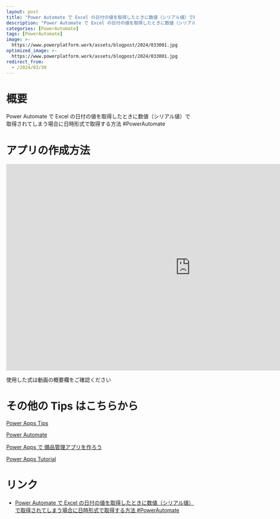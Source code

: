```yaml
---
layout: post
title: "Power Automate で Excel の日付の値を取得したときに数値（シリアル値）で取得されてしまう場合に日時形式で取得する方法 #PowerAutomate"
description: "Power Automate で Excel の日付の値を取得したときに数値（シリアル値）で取得されてしまう場合に日時形式で取得する方法 #PowerAutomateを動画で分かりやすく解説"
categories: [PowerAutomate]
tags: [PowerAutomate]
image: >-
  https://www.powerplatform.work/assets/blogpost/2024/033001.jpg
optimized_image: >-
  https://www.powerplatform.work/assets/blogpost/2024/033001.jpg
redirect_from:
  - /2024/03/30
---
```



#  概要

Power Automate で Excel の日付の値を取得したときに数値（シリアル値）で取得されてしまう場合に日時形式で取得する方法 #PowerAutomate


# アプリの作成方法

<iframe width="983" height="553" src="https://www.youtube.com/embed/aIKjEPCE1KI" title="YouTube video player" frameborder="0" allow="accelerometer; autoplay; clipboard-write; encrypted-media; gyroscope; picture-in-picture" allowfullscreen></iframe>


使用した式は動画の概要欄をご確認ください


# その他の Tips はこちらから

[Power Apps Tips](https://www.youtube.com/watch?v=VrAQf3JQ7yM&list=PLVhFi1fb3DqakSLVMn22DDcySXh9jtzi- )


[Power Automate](https://www.youtube.com/watch?v=-YnJYT0ASEM&list=PLVhFi1fb3Dqbzic6GieqnLFgD3aTj-eHA)


[Power Apps で 備品管理アプリを作ろう](https://www.youtube.com/playlist?list=PLVhFi1fb3DqZM3HKb8Hea6XEL96990Fyn)


[Power Apps Tutorial](https://www.youtube.com/playlist?list=PLVhFi1fb3DqalxpL974VvAJvV4iWoSbe_)


# リンク


- [Power Automate で Excel の日付の値を取得したときに数値（シリアル値）で取得されてしまう場合に日時形式で取得する方法 #PowerAutomate](https://www.youtube.com/watch?v=aIKjEPCE1KI)

